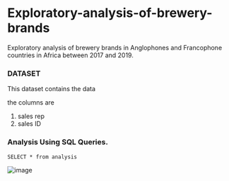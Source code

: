 # Exploratory-analysis-of-brewery-brands
Exploratory analysis of brewery brands in Anglophones and Francophone countries in Africa between 2017 and 2019.

### DATASET

This dataset contains the data 

the columns are 
1. sales rep
2. sales ID

### Analysis Using SQL Queries.


```
SELECT * from analysis

```


![image](https://images.app.goo.gl/idPMtnw65P74QWcf9)
